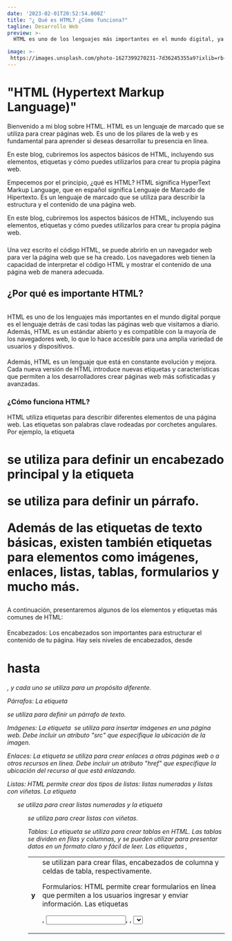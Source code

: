 ```yaml
---
date: '2023-02-01T20:52:54.000Z'
title: "¿ Qué es HTML? ¿Cómo funciona?"
tagline: Desarrollo Web
preview: >-
  HTML es uno de los lenguajes más importantes en el mundo digital, ya que es el lenguaje detrás de casi todas las páginas web que visitamos a diario. 

image: >-
 https://images.unsplash.com/photo-1627399270231-7d36245355a9?ixlib=rb-4.0.3&ixid=MnwxMjA3fDB8MHxwaG90by1wYWdlfHx8fGVufDB8fHx8&auto=format&fit=crop&w=1074&q=80
---
```


# "HTML (Hypertext Markup Language)"

Bienvenido a mi blog sobre HTML. HTML es un lenguaje de marcado que se utiliza para crear páginas web. Es uno de los pilares de la web y es fundamental para aprender si deseas desarrollar tu presencia en línea.

En este blog, cubriremos los aspectos básicos de HTML, incluyendo sus elementos, etiquetas y cómo puedes utilizarlos para crear tu propia página web.

Empecemos por el principio, ¿qué es HTML? HTML significa HyperText Markup Language, que en español significa Lenguaje de Marcado de Hipertexto. Es un lenguaje de marcado que se utiliza para describir la estructura y el contenido de una página web.

En este blog, cubriremos los aspectos básicos de HTML, incluyendo sus elementos, etiquetas y cómo puedes utilizarlos para crear tu propia página web.

###
Una vez escrito el código HTML, se puede abrirlo en un navegador web para ver la página web que se ha creado. Los navegadores web tienen la capacidad de interpretar el código HTML y mostrar el contenido de una página web de manera adecuada.

## ¿Por qué es importante HTML?

######
HTML es uno de los lenguajes más importantes en el mundo digital porque es el lenguaje detrás de casi todas las páginas web que visitamos a diario. Además, HTML es un estándar abierto y es compatible con la mayoría de los navegadores web, lo que lo hace accesible para una amplia variedad de usuarios y dispositivos.

####
Además, HTML es un lenguaje que está en constante evolución y mejora. Cada nueva versión de HTML introduce nuevas etiquetas y características que permiten a los desarrolladores crear páginas web más sofisticadas y avanzadas.

### ¿Cómo funciona HTML?

HTML utiliza etiquetas para describir diferentes elementos de una página web. Las etiquetas son palabras clave rodeadas por corchetes angulares. Por ejemplo, la etiqueta <h1> se utiliza para definir un encabezado principal y la etiqueta <p> se utiliza para definir un párrafo.

Además de las etiquetas de texto básicas, existen también etiquetas para elementos como imágenes, enlaces, listas, tablas, formularios y mucho más.

####

A continuación, presentaremos algunos de los elementos y etiquetas más comunes de HTML:

####
Encabezados: Los encabezados son importantes para estructurar el contenido de tu página. Hay seis niveles de encabezados, desde <h1> hasta <h6>, y cada uno se utiliza para un propósito diferente.

Párrafos: La etiqueta <p> se utiliza para definir un párrafo de texto.

Imágenes: La etiqueta <img> se utiliza para insertar imágenes en una página web. Debe incluir un atributo "src" que especifique la ubicación de la imagen.

Enlaces: La etiqueta <a> se utiliza para crear enlaces a otras páginas web o a otros recursos en línea. Debe incluir un atributo "href" que especifique la ubicación del recurso al que está enlazando.

Listas: HTML permite crear dos tipos de listas: listas numeradas y listas con viñetas. La etiqueta <ol> se utiliza para crear listas numeradas y la etiqueta <ul> se utiliza para crear listas con viñetas.

Tablas: La etiqueta <table> se utiliza para crear tablas en HTML. Las tablas se dividen en filas y columnas, y se pueden utilizar para presentar datos en un formato claro y fácil de leer. Las etiquetas <tr>, <th> y <td> se utilizan para crear filas, encabezados de columna y celdas de tabla, respectivamente.

Formularios: HTML permite crear formularios en línea que permiten a los usuarios ingresar y enviar información. Las etiquetas <form>, <input>, <label>, <select>, <textarea> y <button> son algunas de las etiquetas más utilizadas para crear formularios en HTML.
Además de estos elementos y etiquetas básicos, existen muchos otros elementos y atributos en HTML que te permiten personalizar y mejorar tus páginas web.

Ahora que conoces los conceptos básicos de HTML, es hora de ponerlos en práctica. Para crear una página web en HTML, solo necesitas un editor de texto básico y un navegador web. Puedes escribir el código HTML en un archivo de texto plano y guardarlo con la extensión .html. Luego, puedes abrirlo en un navegador web para ver cómo se ve la página.

Es importante mencionar que HTML es solo una parte de la creación de páginas web. Existen otros lenguajes de programación como CSS y JavaScript que te permiten mejorar la apariencia y la funcionalidad de tu sitio. Sin embargo, HTML es la base sobre la que se construye cualquier página web, por lo que es fundamental conocerlo bien.


######
HTML es uno de los lenguajes más importantes en el mundo digital y es el lenguaje detrás de la mayoría de las páginas web que visitamos a diario. HTML permite a los desarrolladores crear y estructurar el contenido de una página web de manera clara y organizada, y es un lenguaje en constante evolución y mejora. Aprender HTML es fácil y accesible para cualquier persona con un interés en la tecnología, y es una habilidad valiosa para cualquier persona que quiera trabajar en el desarrollo web.


## Conclusión

HTML es uno de los lenguajes más importantes en el mundo digital y es el lenguaje detrás de la mayoría de las páginas web que visitamos a diario. HTML permite a los desarrolladores crear y estructurar el contenido de una página web de manera clara y organizada, y es un lenguaje en constante evolución y mejora. Aprender HTML es fácil y accesible para cualquier persona con un interés en la tecnología, y es una habilidad valiosa para cualquier persona que quiera trabajar en el desarrollo web.

######
En conclusión, HTML es un lenguaje de marcado fundamental para la creación de páginas web. Conocer los elementos, etiquetas y atributos básicos de HTML te permitirá crear tus propias páginas web y tener un control total sobre su contenido y estructura. ¡Pon en práctica tus nuevos conocimientos y comienza a crear tus propias páginas web hoy mismo!